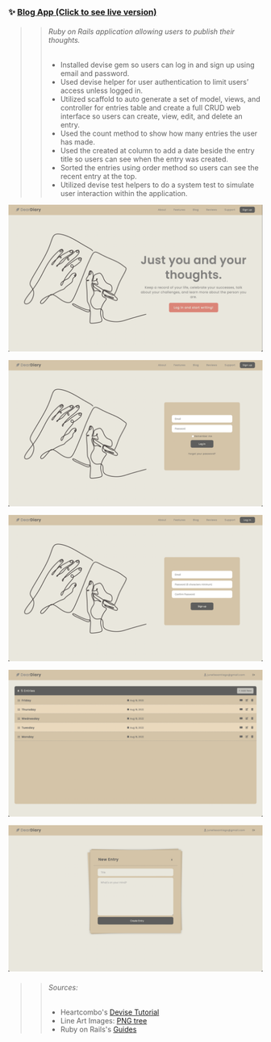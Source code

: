 ### ✨ [Blog App (Click to see live version)](http://dear-diary-blog-app.herokuapp.com)

>> ###### *Ruby on Rails application allowing users to publish their thoughts.*
>> - Installed devise gem so users can log in and sign up using email and password.
>> - Used devise helper for user authentication to limit users’ access unless logged in.
>> - Utilized scaffold to auto generate a set of model, views, and controller for entries table and create a full CRUD web interface so users can create, view, edit, and delete an entry.
>> - Used the count method to show how many entries the user has made.
>> - Used the created at column to add a date beside the entry title so users can see when the entry was created.
>> - Sorted the entries using order method so users can see the recent entry at the top.
>> - Utilized devise test helpers to do a system test to simulate user interaction within the application.


![Home Page](app/assets/images/homepage.png)

![Log In Page](app/assets/images/loginpage.png)

![Sign Up Page](app/assets/images/signuppage.png)

![Entries Page](app/assets/images/allentries.png)

![Create New Entry Page](app/assets/images/newentry.png) 

>> ###### Sources:
>> - Heartcombo's [Devise Tutorial](https://github.com/heartcombo/devise)
>> - Line Art Images: [PNG tree](https://pngtree.com)
>> - Ruby on Rails's [Guides](https://guides.rubyonrails.org/v6.1/)
